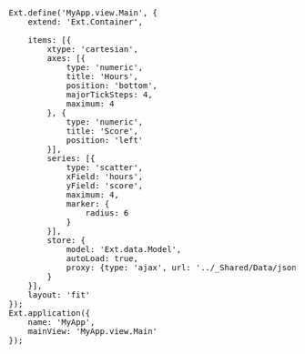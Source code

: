 <pre class="runnable run">
Ext.define('MyApp.view.Main', {
    extend: 'Ext.Container',

    items: [{
        xtype: 'cartesian',
        axes: [{
            type: 'numeric',
            title: 'Hours',
            position: 'bottom',
            majorTickSteps: 4,
            maximum: 4
        }, {
            type: 'numeric',
            title: 'Score',
            position: 'left'
        }],
        series: [{
            type: 'scatter',
            xField: 'hours',
            yField: 'score',
            maximum: 4,
            marker: {
                radius: 6
            }
        }],
        store: {
            model: 'Ext.data.Model',
            autoLoad: true,
            proxy: {type: 'ajax', url: '../_Shared/Data/json/charts/hoursScores.json'}
        }
    }],
    layout: 'fit'
});
Ext.application({
    name: 'MyApp',
    mainView: 'MyApp.view.Main'
});
</pre>
